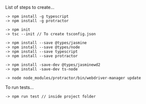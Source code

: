 List of steps to create...

    -> npm install -g typescript
    -> npm install -g protractor

    -> npm init
    -> tsc --init // To create tsconfig.json

    -> npm install --save @types/jasmine
    -> npm install --save @types/node
    -> npm install --save typescript
    -> npm install --save protractor

    -> npm install -save-dev @types/jasminewd2
    -> npm install -save-dev ts-node

    -> node node_modules/protractor/bin/webdriver-manager update

To run tests...

    -> npm run test // inside project folder
